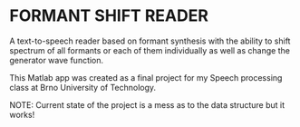# FORMANT SHIFT READER
A text-to-speech reader based on formant synthesis with the ability to shift spectrum of all formants or each of them individually as well as change the generator wave function.

This Matlab app was created as a final project for my Speech processing class at Brno University of Technology.


NOTE: Current state of the project is a mess as to the data structure but it works!


